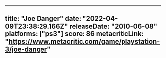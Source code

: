 
---
title: "Joe Danger"
date: "2022-04-09T23:38:29.166Z"
releaseDate: "2010-06-08"
platforms: ["ps3"]
score: 86
metacriticLink: "https://www.metacritic.com/game/playstation-3/joe-danger"
---

